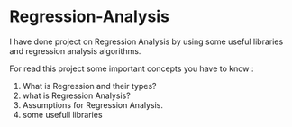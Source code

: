 # Regression-Analysis
I have done project on Regression Analysis by using some useful libraries and regression analysis algorithms.

For read this project some important concepts you have to know :
1) What is Regression and their types?
2) what is Regression Analysis?
3) Assumptions for Regression Analysis.
4) some usefull libraries
